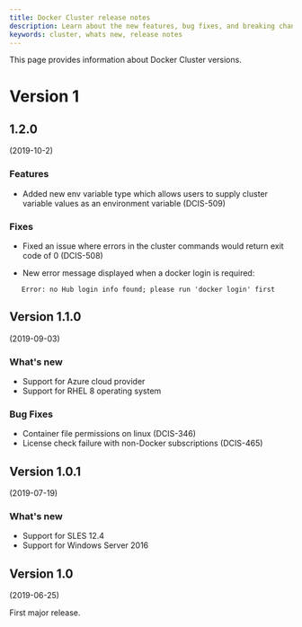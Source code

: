```yaml
---
title: Docker Cluster release notes
description: Learn about the new features, bug fixes, and breaking changes for Docker Cluster.
keywords: cluster, whats new, release notes
---
```


This page provides information about Docker Cluster versions. 

# Version 1

## 

## 1.2.0
(2019-10-2)

### Features

- Added new env variable type which allows users to supply cluster variable values as an environment variable (DCIS-509)

### Fixes

- Fixed an issue where errors in the cluster commands would return exit code of 0 (DCIS-508)

- New error message displayed when a docker login is required: 
```Checking for licenses on Docker Hub
   Error: no Hub login info found; please run 'docker login' first
```

## Version 1.1.0 
(2019-09-03)

### What's new

* Support for Azure cloud provider
* Support for RHEL 8 operating system

### Bug Fixes

* Container file permissions on linux (DCIS-346)
* License check failure with non-Docker subscriptions (DCIS-465)

## Version 1.0.1 
(2019-07-19)

### What's new

* Support for SLES 12.4
* Support for Windows Server 2016

## Version 1.0 
(2019-06-25)

First major release.